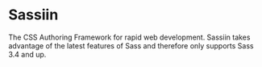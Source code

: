 # Sassiin
The CSS Authoring Framework for rapid web development. Sassiin takes advantage of the latest features of Sass and therefore only supports Sass 3.4 and up.
